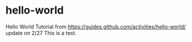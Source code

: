# hello-world
Hello World Tutorial from https://guides.github.com/activities/hello-world/
update on 2/27 
  This is a test. 
